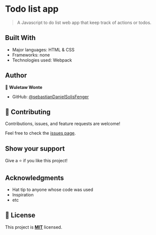 # Todo list app

> A Javascript to do list web app that keep track of actions or todos.

## Built With

- Major languages: HTML & CSS
- Frameworks: none
- Technologies used: Webpack

## Author

👤 **Wuletaw Wonte**

- GitHub: [@sebastianDanielSolisFenger](https://github.com/SebastianSolisFenger)

## 🤝 Contributing

Contributions, issues, and feature requests are welcome!

Feel free to check the [issues page](../../issues/).

## Show your support

Give a ⭐️ if you like this project!

## Acknowledgments

- Hat tip to anyone whose code was used
- Inspiration
- etc

## 📝 License

This project is **[MIT](./LICENSE.md)** licensed.
